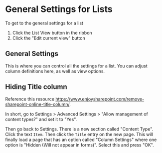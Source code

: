 # General Settings for Lists

To get to the general settings for a list

1) Click the List View button in the ribbon
2) Click the "Edit current view" button

## General Settings

This is where you can control all the settings for a list.
You can adjust column definitions here, as well as view options.

## Hiding Title column

Reference this resource <https://www.enjoysharepoint.com/remove-sharepoint-online-title-column/>.

In short, go to Settings > Advanced Settings > "Allow management of content types?" and set it to "Yes".

Then go back to Settings. There is a new section called "Content Type". Click the text `Item`. Then click the `Title` entry on the new page. This will finally load a page that has an option called "Column Settings" where one option is "Hidden (Will not appear in forms)". Select this and press "OK".